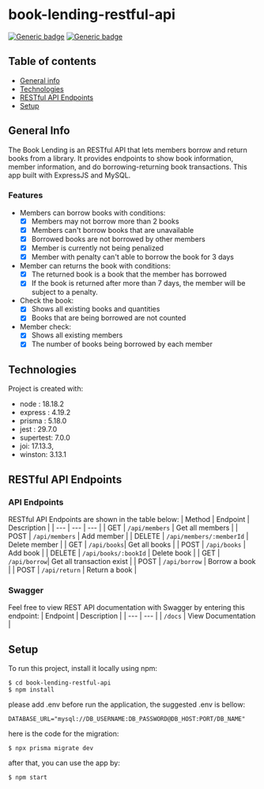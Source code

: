 # book-lending-restful-api
[![Generic badge](https://img.shields.io/badge/npm-9.8.1-blue.svg)](https://shields.io/) [![Generic badge](https://img.shields.io/badge/node-v18.18.2-green.svg)](https://shields.io/)

## Table of contents
* [General info](#general-info)
* [Technologies](#technologies)
* [RESTful API Endpoints](#restful-api-endpoints)
* [Setup](#setup)

## General Info
The Book Lending is an RESTful API that lets members borrow and return books from a library. It provides endpoints to show book information, member information, and do borrowing-returning book transactions. This app built with ExpressJS and MySQL.

### Features
* Members can borrow books with conditions:
    - [x]  Members may not borrow more than 2 books
    - [x]  Members can't borrow books that are unavailable
    - [x]  Borrowed books are not borrowed by other members
    - [x]  Member is currently not being penalized
    - [x]  Member with penalty can't able to borrow the book for 3 days

* Member can returns the book with conditions:
    - [x]  The returned book is a book that the member has borrowed
    - [x]  If the book is returned after more than 7 days, the member will be subject to a penalty.

* Check the book:
    - [x]  Shows all existing books and quantities
    - [x]  Books that are being borrowed are not counted

* Member check:
    - [x]  Shows all existing members
    - [x]  The number of books being borrowed by each member

## Technologies
Project is created with:
* node : 18.18.2
* express : 4.19.2
* prisma : 5.18.0
* jest : 29.7.0
* supertest: 7.0.0
* joi: 17.13.3, 
* winston: 3.13.1

## RESTful API Endpoints
### API Endpoints
RESTful API Endpoints are shown in the table below:
| Method | Endpoint | Description |
| --- | --- | --- |
| GET | `/api/members` | Get all members |
| POST | `/api/members` | Add member |
| DELETE | `/api/members/:memberId` | Delete member |
| GET | `/api/books`| Get all books |
| POST | `/api/books` | Add book |
| DELETE | `/api/books/:bookId` | Delete book |
| GET | `/api/borrow`| Get all transaction exist |
| POST | `/api/borrow` | Borrow a book |
| POST | `/api/return` | Return a book |

### Swagger
Feel free to view REST API documentation with Swagger by entering this endpoint:
| Endpoint | Description |
| --- | --- |
| `/docs` | View Documentation |

## Setup
To run this project, install it locally using npm:
```
$ cd book-lending-restful-api
$ npm install
```
please add .env before run the application, the suggested .env is bellow:
```
DATABASE_URL="mysql://DB_USERNAME:DB_PASSWORD@DB_HOST:PORT/DB_NAME"
```
here is the code for the migration:
```
$ npx prisma migrate dev 
```
after that, you can use the app by:
```
$ npm start
```
